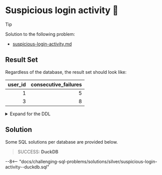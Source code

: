 # Suspicious login activity 🤔

> [!TIP]
>
> Solution to the following problem:
>
> - [suspicious-login-activity.md](../../problems/silver/suspicious-login-activity.md)

## Result Set

Regardless of the database, the result set should look like:

| user_id | consecutive_failures |
| ------: | -------------------: |
|       1 |                    5 |
|       3 |                    8 |

<details>
<summary>Expand for the DDL</summary>
--8<-- "docs/challenging-sql-problems/solutions/silver/suspicious-login-activity.sql"
</details>

## Solution

Some SQL solutions per database are provided below.

<!-- prettier-ignore -->
> SUCCESS: **DuckDB**
>
--8<-- "docs/challenging-sql-problems/solutions/silver/suspicious-login-activity--duckdb.sql"
